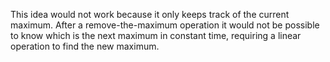 This idea would not work because it only keeps track of the current maximum.
After a remove-the-maximum operation it would not be possible to know which is
the next maximum in constant time, requiring a linear operation to find the new
maximum.

